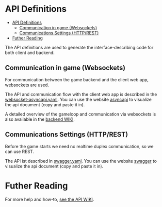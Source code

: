 # API Definitions

- [API Definitions](#api-definitions)
  - [Communication in game (Websockets)](#communication-in-game-websockets)
  - [Communications Settings (HTTP/REST)](#communications-settings-httprest)
- [Futher Reading](#futher-reading)

The API definitions are used to generate the interface-describing code for both client and backend.

## Communication in game (Websockets)

For communication between the game backend and the client web app, websockets are used.   

The API and communication flow with the client web app is described in the [websocket-asyncapi.yaml](./websocket-asyncapi.yaml). You can use the website [asyncapi](https://studio.asyncapi.com/) to visualize the api document (copy and paste it in).

A detailed overview of the gameloop and communication via websockets is also available in the [backend WIKI](https://gitlab.mi.hdm-stuttgart.de/quizzit/backend-server/-/wikis/home).

## Communications Settings (HTTP/REST)

Before the game starts we need no realtime duplex communication, so we can use REST.

The API ist described in [swagger.yaml](./swagger.yaml). You can use the website [swagger](https://editor.swagger.io/) to visualize the api document (copy and paste it in).

# Futher Reading

For more help and how-to,
[see the API WIKI](https://gitlab.mi.hdm-stuttgart.de/quizzit/backend-server/-/wikis/Updating-the-API).
